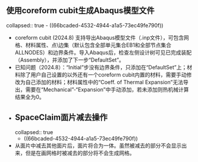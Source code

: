 ## 使用coreform cubit生成Abaqus模型文件
collapsed:: true
	- ((66bcaded-4532-4944-a1a5-73ec49fe790f))
- coreform cubit (2024.8) 支持导出Abaqus模型文件（.inp文件），可包含网格、材料属性、点\边集（默认包含全部单元集合EB1和全部节点集合ALLNODES）和边界条件。导入Abaqus后，检查左侧设计树可见已完成装配（Assembly），并添加了下一步“DefaultSet”。
- 已知问题（2024.8）：“Initial”步没有边界条件，只添加在“DefaultSet”上；材料除了用户自己设置的以外还有一个coreform cubit内置的材料，需要手动修改为自己添加的材料；材料属性中的“Coeff. of Thermal Expansion”无法导出，需要在“Mechanical”-“Expansion”中手动添加，若未添加则热机械计算结果全为0。
- ## SpaceClaim面片减去操作
  collapsed:: true
	- ((66bcaded-4532-4944-a1a5-73ec49fe790f))
- 从面片中减去其他面片后，面片将合为一体。虽然被减去的部分不会显示出来，但是在画网格时被减去的部分将不会生成网格。